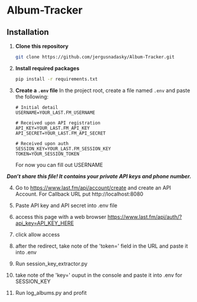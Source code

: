 ﻿# Album-Tracker

## Installation

1. **Clone this repository**
   ```bash
   git clone https://github.com/jergusnadasky/Album-Tracker.git
   
2. **Install required packages**
   ```bash
   pip install -r requirements.txt
   
3. **Create a `.env` file**
   In the project root, create a file named `.env` and paste the following:

   ```env
   # Initial detail
   USERNAME=YOUR_LAST.FM_USERNAME

   # Received upon API registration
   API_KEY=YOUR_LAST.FM_API_KEY
   API_SECRET=YOUR_LAST.FM_API_SECRET

   # Received upon auth
   SESSION_KEY=YOUR_LAST.FM_SESSION_KEY
   TOKEN=YOUR_SESSION_TOKEN
   ```
   For now you can fill out USERNAME

  ***Don’t share this file! It contains your private API keys and phone number.***

  4. Go to https://www.last.fm/api/account/create and create an API Account. For Callback URL put http://localhost:8080

  5. Paste API key and API secret into .env file

  6. access this page with a web browser https://www.last.fm/api/auth/?api_key=API_KEY_HERE

  7. click allow access

  8. after the redirect, take note of the 'token=' field in the URL and paste it into .env

  9. Run session_key_extractor.py

  10. take note of the 'key=' ouput in the console and paste it into .env for SESSION_KEY

  11. Run log_albums.py and profit

